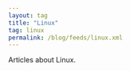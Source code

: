 ```yaml
---
layout: tag
title: "Linux"
tag: linux
permalink: /blog/feeds/linux.xml
---
```


Articles about Linux.
